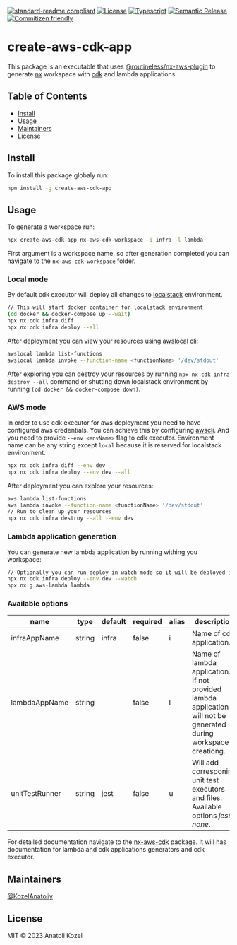 [![standard-readme compliant](https://img.shields.io/badge/standard--readme-OK-green.svg?style=flat-square)](https://github.com/RichardLitt/standard-readme)
[![License](https://img.shields.io/npm/l/nx.svg?style=flat-square)]()
[![Typescript](https://badgen.net/badge/icon/typescript?icon=typescript&label)](https://www.typescriptlang.org/)
[![Semantic Release](https://img.shields.io/badge/%20%20%F0%9F%93%A6%F0%9F%9A%80-semantic--release-e10079.svg?style=flat-square)]()
[![Commitizen friendly](https://img.shields.io/badge/commitizen-friendly-brightgreen.svg)](http://commitizen.github.io/cz-cli/)

# create-aws-cdk-app

This package is an executable that uses [@routineless/nx-aws-plugin](../nx-aws-cdk/) to generate [nx](https://nx.dev/) workspace with [cdk](https://github.com/aws/aws-cdk) and lambda applications.

## Table of Contents

- [Install](#install)
- [Usage](#usage)
- [Maintainers](#maintainers)
- [License](#license)

## Install

To install this package globaly run:

```sh
npm install -g create-aws-cdk-app
```

## Usage

To generate a workspace run:

```sh
npx create-aws-cdk-app nx-aws-cdk-workspace -i infra -l lambda
```

First argument is a workspace name, so after generation completed you can navigate to the `nx-aws-cdk-workspace` folder.

### Local mode

By default cdk executor will deploy all changes to [localstack](https://github.com/localstack/localstack) environment.

```sh
// This will start docker container for localstack environment
(cd docker && docker-compose up --wait)
npx nx cdk infra diff
npx nx cdk infra deploy --all
```

After deployment you can view your resources using [awslocal](https://github.com/localstack/awscli-local) cli:

```sh
awslocal lambda list-functions
awslocal lambda invoke --function-name <functionName> '/dev/stdout'
```

After exploring you can destroy your resources by running `npx nx cdk infra destroy --all` command or shutting down localstack environment by running `(cd docker && docker-compose down)`.

### AWS mode

In order to use cdk executor for aws deployment you need to have configured aws credentials.
You can achieve this by configuring [awscli](https://github.com/aws/aws-cli#installation). And you need to provide `--env <envName>` flag to cdk executor. Environment name can be any string except `local` because it is reserved for localstack environment.

```sh
npx nx cdk infra diff --env dev
npx nx cdk infra deploy --env dev --all
```

After deployment you can explore your resources:

```sh
aws lambda list-functions
aws lambda invoke --function-name <functionName> '/dev/stdout'
// Run to clean up your resources
npx nx cdk infra destroy --all --env dev
```

### Lambda application generation

You can generate new lambda application by running withing you workspace:

```sh
// Optionally you can run deploy in watch mode so it will be deployed instantly after generation and any cahnges. You need to have a separate terminal window for this command.
npx nx cdk infra deploy --env dev --watch
npx nx g aws-lambda lambda
```

### Available options

| name           | type   | default | required | alias | description                                                                                                      |
| -------------- | ------ | ------- | -------- | ----- | ---------------------------------------------------------------------------------------------------------------- |
| infraAppName   | string | infra   | false    | i     | Name of cdk application.                                                                                         |
| lambdaAppName  | string |         | false    | l     | Name of lambda application. If not provided lambda application will not be generated during workspace creationg. |
| unitTestRunner | string | jest    | false    | u     | Will add corresponing unit test executors and files. Available options _jest, none_.                             |

For detailed documentation navigate to the [nx-aws-cdk](packages/nx-plugin/README.md) package. It will has documentation for lambda and cdk applications generators and cdk executor.

## Maintainers

[@KozelAnatoliy](https://github.com/KozelAnatoliy)

## License

MIT © 2023 Anatoli Kozel
